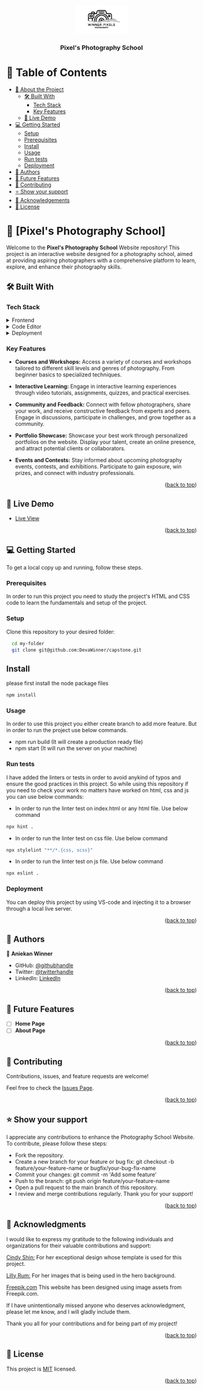 <a name="Photography School"></a>

<div align="center">
  <img src="./assets/logo1.png" alt="logo" width="140"  height="auto" />
  <br/>
  <h3><b>Pixel's Photography School</b></h3>
</div>

<!-- TABLE OF CONTENTS -->

# 📗 Table of Contents

- [📖 About the Project](#about-project)
  - [🛠 Built With](#built-with)
    - [Tech Stack](#tech-stack)
    - [Key Features](#key-features)
  - [🚀 Live Demo](#live-demo)
- [💻 Getting Started](#getting-started)
  - [Setup](#setup)
  - [Prerequisites](#prerequisites)
  - [Install](#install)
  - [Usage](#usage)
  - [Run tests](#run-tests)
  - [Deployment](#deployment)
- [👥 Authors](#authors)
- [🔭 Future Features](#future-features)
- [🤝 Contributing](#contributing)
- [⭐️ Show your support](#support)
- [🙏 Acknowledgements](#acknowledgements)
- [📝 License](#license)

<!-- PROJECT DESCRIPTION -->

# 📖 [Pixel's Photography School] <a name="about-project"></a>

Welcome to the **Pixel's Photography School** Website repository! This project is an interactive website designed for a photography school, aimed at providing aspiring photographers with a comprehensive platform to learn, explore, and enhance their photography skills.

## 🛠 Built With <a name="built-with"></a>

### Tech Stack <a name="tech-stack"></a>

<details>
  <summary>Frontend</summary>
  <ul>
    <li><a href="https://html.com/">Html</a></li>
    <li><a href="https://www.css3.com/">CSS</a></li>
    <li><a href="https://www.css3.com/">JavaScript</a></li>
  </ul>
</details>

<details>
  <summary>Code Editor</summary>
  <ul>
    <li><a href="https://code.visualstudio.com/">VS Code</a></li>
  </ul>
</details>

<details>
<summary>Deployment</summary>
  <ul>
    <li><a href="https://github.com/">Github Pages</a></li>
  </ul>
</details>

<!-- Features -->

### Key Features <a name="key-features"></a>

- **Courses and Workshops:** Access a variety of courses and workshops tailored to different skill levels and genres of photography. From beginner basics to specialized techniques.

- **Interactive Learning:** Engage in interactive learning experiences through video tutorials, assignments, quizzes, and practical exercises.

- **Community and Feedback:** Connect with fellow photographers, share your work, and receive constructive feedback from experts and peers. Engage in discussions, participate in challenges, and grow together as a community.

- **Portfolio Showcase:** Showcase your best work through personalized portfolios on the website. Display your talent, create an online presence, and attract potential clients or collaborators.

- **Events and Contests:** Stay informed about upcoming photography events, contests, and exhibitions. Participate to gain exposure, win prizes, and connect with industry professionals.

<p align="right">(<a href="#readme-top">back to top</a>)</p>

<!-- LIVE DEMO -->

## 🚀 Live Demo <a name="live-demo"></a>

- [Live View](https://devawinner.github.io/photography-project/) 

<p align="right">(<a href="#readme-top">back to top</a>)</p>

<!-- GETTING STARTED -->

## 💻 Getting Started <a name="getting-started"></a>

To get a local copy up and running, follow these steps.

### Prerequisites

In order to run this project you need to study the project's HTML and CSS code to learn the fundamentals and setup of the project.

### Setup

Clone this repository to your desired folder:

```sh
  cd my-folder
  git clone git@github.com:DevaWinner/capstone.git
```
## Install

please first install the node package files

```sh
npm install
```

### Usage

In order to use this project you either create branch to add more feature. But in order to run the project use below commands.

- npm run build (It will create a production ready file)
- npm start (It will run the server on your machine)

### Run tests

I have added the linters or tests in order to avoid anykind of typos and ensure the good practices in this project. So while using this repository if you need to check your work no matters have worked on html, css and js you can use below commands:

- In order to run the linter test on index.html or any html file. Use below command
```sh
npx hint .
```

- In order to run the linter test on css file. Use below command
```sh
npx stylelint "**/*.{css, scss}"
```

- In order to run the linter test on js file. Use below command
```sh
npx eslint .
```

### Deployment

You can deploy this project by using VS-code and injecting it to a browser through a local live server.

<p align="right">(<a href="#readme-top">back to top</a>)</p>

<!-- AUTHORS -->

## 👥 Authors <a name="authors"></a>

👤 **Aniekan Winner**

- GitHub: [@githubhandle](https://github.com/DevaWinner)
- Twitter: [@twitterhandle](https://twitter.com/WinnerDevq)
- LinkedIn: [LinkedIn](https://www.linkedin.com/in/winnera/)

<p align="right">(<a href="#readme-top">back to top</a>)</p>

<!-- FUTURE FEATURES -->

## 🔭 Future Features <a name="future-features"></a>

- [ ] **Home Page**
- [ ] **About Page**

<p align="right">(<a href="#readme-top">back to top</a>)</p>

<!-- CONTRIBUTING -->

## 🤝 Contributing <a name="contributing"></a>

Contributions, issues, and feature requests are welcome!

Feel free to check the [Issues Page](../../issues/).

<p align="right">(<a href="#readme-top">back to top</a>)</p>

<!-- SUPPORT -->

## ⭐️ Show your support <a name="support"></a>

I appreciate any contributions to enhance the Photography School Website. To contribute, please follow these steps:

- Fork the repository.
- Create a new branch for your feature or bug fix: git checkout -b feature/your-feature-name or bugfix/your-bug-fix-name
- Commit your changes: git commit -m 'Add some feature'
- Push to the branch: git push origin feature/your-feature-name
- Open a pull request to the main branch of this repository.
- I review and merge contributions regularly. Thank you for your support!

<p align="right">(<a href="#readme-top">back to top</a>)</p>

<!-- ACKNOWLEDGEMENTS -->

## 🙏 Acknowledgments <a name="acknowledgements"></a>

I would like to express my gratitude to the following individuals and organizations for their valuable contributions and support:

[Cindy Shin:](https://www.behance.net/adagio07) For her exceptional design whose template is used for this project.

[Lilly Rum:](https://unsplash.com/@rumandraisin) For her images that is being used in the hero background.

[Freepik.com](https://www.freepik.com) This website has been designed using image assets from Freepik.com.


If I have unintentionally missed anyone who deserves acknowledgment, please let me know, and I will gladly include them.

Thank you all for your contributions and for being part of my project!

<p align="right">(<a href="#readme-top">back to top</a>)</p>

<!-- LICENSE -->

## 📝 License <a name="license"></a>

This project is [MIT](./LICENSE) licensed.

<p align="right">(<a href="#readme-top">back to top</a>)</p>